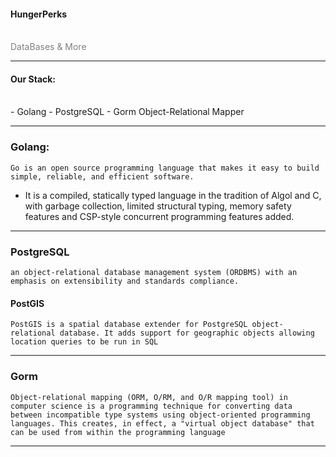 #### HungerPerks
<br>
<span style="color:gray">DataBases & More</span>

---

#### Our Stack:
<br>
- Golang
- PostgreSQL
- Gorm Object-Relational Mapper

---

### Golang:

```
Go is an open source programming language that makes it easy to build simple, reliable, and efficient software.
```

- It is a compiled, statically typed language in the tradition of Algol and C, with garbage collection, limited structural typing, memory safety features and CSP-style concurrent programming features added.

---

### PostgreSQL

```
an object-relational database management system (ORDBMS) with an emphasis on extensibility and standards compliance.
```

#### PostGIS

```
PostGIS is a spatial database extender for PostgreSQL object-relational database. It adds support for geographic objects allowing location queries to be run in SQL
```

---

### Gorm

```
Object-relational mapping (ORM, O/RM, and O/R mapping tool) in computer science is a programming technique for converting data between incompatible type systems using object-oriented programming languages. This creates, in effect, a "virtual object database" that can be used from within the programming language
```

---